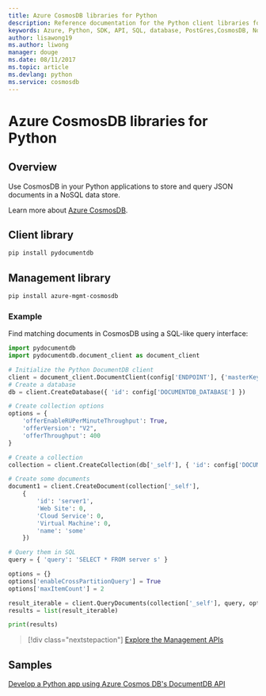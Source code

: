 ```yaml
---
title: Azure CosmosDB libraries for Python
description: Reference documentation for the Python client libraries for CosmosDB
keywords: Azure, Python, SDK, API, SQL, database, PostGres,CosmosDB, NoSQL 
author: lisawong19
ms.author: liwong
manager: douge
ms.date: 08/11/2017
ms.topic: article
ms.devlang: python
ms.service: cosmosdb
---
```


# Azure CosmosDB libraries for Python

## Overview

Use CosmosDB in your Python applications to store and query JSON documents in a NoSQL data store.

Learn more about [Azure CosmosDB](https://docs.microsoft.com/azure/cosmos-db/introduction).

## Client library
 ```bash
pip install pydocumentdb
 ```

## Management library
```bash
pip install azure-mgmt-cosmosdb
```

### Example

Find matching documents in CosmosDB using a SQL-like query interface:

```python
import pydocumentdb
import pydocumentdb.document_client as document_client

# Initialize the Python DocumentDB client
client = document_client.DocumentClient(config['ENDPOINT'], {'masterKey': config['MASTERKEY']})
# Create a database
db = client.CreateDatabase({ 'id': config['DOCUMENTDB_DATABASE'] })

# Create collection options
options = {
    'offerEnableRUPerMinuteThroughput': True,
    'offerVersion': "V2",
    'offerThroughput': 400
}

# Create a collection
collection = client.CreateCollection(db['_self'], { 'id': config['DOCUMENTDB_COLLECTION'] }, options)

# Create some documents
document1 = client.CreateDocument(collection['_self'],
    { 
        'id': 'server1',
        'Web Site': 0,
        'Cloud Service': 0,
        'Virtual Machine': 0,
        'name': 'some' 
    })

# Query them in SQL
query = { 'query': 'SELECT * FROM server s' }    

options = {} 
options['enableCrossPartitionQuery'] = True
options['maxItemCount'] = 2

result_iterable = client.QueryDocuments(collection['_self'], query, options)
results = list(result_iterable)

print(results)
```
> [!div class="nextstepaction"]
> [Explore the Management APIs](/python/api/overview/azure/cosmosdb/management)

## Samples

[Develop a Python app using Azure Cosmos DB's DocumentDB API](https://azure.microsoft.com/resources/samples/azure-cosmos-db-documentdb-python-getting-started/)


